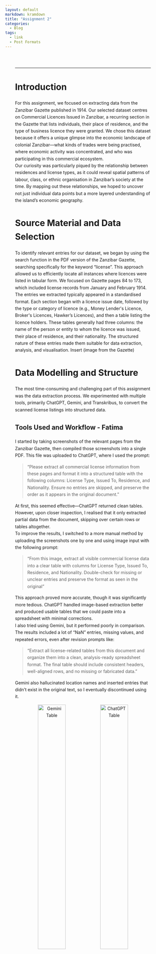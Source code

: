 ```yaml
---
layout: default
markdown: kramdown
title: "Assignment 2"
categories:
  - Blog
tags:
  - link
  - Post Formats
---
```


<div style="max-width: 800px; margin: auto; padding: 2rem; line-height: 1.6;">


---
# Introduction
For this assignment, we focused on extracting data from the Zanzibar Gazette published in 1914. Our selected dataset centres on Commercial Licences Issued in Zanzibar, a recurring section in the Gazette that lists individuals, their place of residence, and the type of business licence they were granted. We chose this dataset because it offers a unique glimpse into the economic landscape of colonial Zanzibar—what kinds of trades were being practised, where economic activity was concentrated, and who was participating in this commercial ecosystem.  
Our curiosity was particularly piqued by the relationship between residences and license types, as it could reveal spatial patterns of labour, class, or ethnic organisation in Zanzibar’s society at the time. By mapping out these relationships, we hoped to uncover not just individual data points but a more layered understanding of the island’s economic geography.

# Source Material and Data Selection
To identify relevant entries for our dataset, we began by using the search function in the PDF version of the Zanzibar Gazette, searching specifically for the keyword “license”. This approach allowed us to efficiently locate all instances where licences were listed in tabular form. We focused on Gazette pages 84 to 173, which included license records from January and February 1914.  
The entries we extracted typically appeared in a standardised format. Each section began with a licence issue date, followed by the type or category of licence (e.g., Money Lender's Licence, Broker's Licences, Hawker’s Licences), and then a table listing the licence holders. These tables generally had three columns: the name of the person or entity to whom the licence was issued, their place of residence, and their nationality. The structured nature of these entries made them suitable for data extraction, analysis, and visualisation. Insert (image from the Gazette)

# Data Modelling and Structure
The most time-consuming and challenging part of this assignment was the data extraction process. We experimented with multiple tools, primarily ChatGPT, Gemini, and Transkribus, to convert the scanned license listings into structured data.

## Tools Used and Workflow - Fatima
I started by taking screenshots of the relevant pages from the Zanzibar Gazette, then compiled those screenshots into a single PDF. This file was uploaded to ChatGPT, where I used the prompt:

> “Please extract all commercial license information from these pages and format it into a structured table with the following columns: License Type, Issued To, Residence, and Nationality. Ensure no entries are skipped, and preserve the order as it appears in the original document.”

At first, this seemed effective—ChatGPT returned clean tables. However, upon closer inspection, I realised that it only extracted partial data from the document, skipping over certain rows or tables altogether.  
To improve the results, I switched to a more manual method by uploading the screenshots one by one and using image input with the following prompt:

> “From this image, extract all visible commercial license data into a clear table with columns for License Type, Issued To, Residence, and Nationality. Double-check for missing or unclear entries and preserve the format as seen in the original”

This approach proved more accurate, though it was significantly more tedious. ChatGPT handled image-based extraction better and produced usable tables that we could paste into a spreadsheet with minimal corrections.  
I also tried using Gemini, but it performed poorly in comparison. The results included a lot of “NaN” entries, missing values, and repeated errors, even after revision prompts like:

> “Extract all license-related tables from this document and organize them into a clean, analysis-ready spreadsheet format. The final table should include consistent headers, well-aligned rows, and no missing or fabricated data.”

Gemini also hallucinated location names and inserted entries that didn’t exist in the original text, so I eventually discontinued using it.    
<p align="center">
  <img src="https://raw.githubusercontent.com/fatimakazim/fatimakazim.github.io/master/assets/images/Gemini.png" width="45%" alt="Gemini Table"/>
  <img src="https://raw.githubusercontent.com/fatimakazim/fatimakazim.github.io/master/assets/images/GPT.png" width="45%" alt="ChatGPT Table"/>
</p>

<p align="center">
  <em>Left: Gemini output | Right: ChatGPT-4 output</em>
</p>

## Tools Used and Workflow – Insiya
While working on the data from February licenses in Zanzibar, we used Transkribus. Originally, I attempted to use Perplexity, which tends to hallucinate less, but it does not support image detection, so I decided to use Transkribus, a software I worked with before. By using the free Transkribus Print M1 model, I was able to get a very accurate reading of the text. There were almost no errors in letter transcription, but there were a few challenges with the detection of text in general. For example, many sections would not be recognised, and for many words, the beginning or ending would be cut off. Using the section and pen tool, I was able to mark up where the text was in the document. I also tried to make use of the table tool, but it was very finicky, so I decided to just keep it as regular text detection.
<p align="center">
  <img src="https://raw.githubusercontent.com/fatimakazim/fatimakazim.github.io/master/assets/images/transkribus.png" width="50%" alt="Transkribus Screenshot"/>
</p>


Example of marked-up text in Transkribus.  
The output from Transkribus was very accurate in terms of letters; I had to make only minor edits to get exact matches. To organise this information into table data, I used Perplexity AI. I sent the following prompt with the data from each section (which was organised in regions from Transkribus).

> I am giving you some data that needs to be organised into a table. The columns are name, residence, and nationality; every line will correspond with a new cell, falling into each category every 3 lines. Do not change or add any new words.

After it rearranged the data, it also highlighted some inconsistencies, which I allowed it to correct, but still without changing any spellings or ‘correcting’. I continued to do this for 5 licence types and just manually added the transcriptions for licences with fewer than two rows. The paid Ngoma licenses were trickier because there were two columns of names and residences, so the AI was less able to pair them accurately since the Transkribus text output order was not consistent. I reviewed the text file to notice when the name-residence order shifted and tried to give Perplexity more guidance.

> Kassum Jaffer is a name with Mlandege as residence. After Vikokotoni, the order is shifted to residence first, then name. Please adjust this table accordingly without changing spellings and leaving blanks for issues.

After this output, I manually edited the table in Excel while looking at the original document to make sure all the data was lined up. Since Perplexity left the confusing cells blank, I was able to cut/paste all the data into the right spots.

# Accuracy and AI Limitations
One of the major challenges in using AI tools was the low image quality of the Gazette—although the scan quality is decent, the original print isn’t very clear, which makes it difficult to decipher some of the words, especially in the column listing residence names. The OCR models frequently misread text, resulting in garbled or fictional place names. None of the tools, including Transkribus, were able to accurately interpret these locations.  
As a result, we had to manually cross-check and correct every residence name. We relied on visual inspection and Google searches to confirm whether a location existed in Zanzibar or the surrounding region.

# Reflections on Prompt Engineering
We found that specific and image-based prompts worked better than generic ones. Uploading individual images gave us better control and accuracy, though at the cost of time. General prompts like “extract all data from this PDF” often led to partial or inconsistent extractions, regardless of the platform used.

# Metadata Enrichment and Geocoding
The three main types of metadata we added were location, date, and coordinates. The first two were based on the headings in the article. We also created a category tag based on the type of licences. The most time-consuming was the geocoding, as we completed it manually. There were many difficulties, as many of the residences were not listed online, perhaps because they are now archaic terms for these places. We also noticed that many of the spellings used in the publication had changed to their modern, standardised spellings. There were also some residences that had similar names with only slight spelling variations (Mwebeni vs Mwembeni) that we were not sure were spelling errors in the publication or just names that are less common. https://www.mindat.org/ was a helpful source for some of the residences, but they did not have highly specific coordinates for all locations. Google Maps was also used heavily since it provides coordinates for all districts or locations that we could manually copy and paste.

#  Data Cleaning and Manual Corrections
One of the main struggles we had was matching up geocodes for residences that showed up in both of our data samples, since we found the codes independently of each other. We manually adjusted these residences so that they all matched up. We chose to keep ‘unique’ spellings of locations even if they have the same coordinates so that the data text would still match the original source material, as there were few instances, and it would not skew the data significantly. Using simple Excel techniques, we were able to organise the data. Since the sample was also relatively small, only 230 lines, we did not need to use any functions, and just manually checking after filtering and sorting was enough.

# Visualisation Layers and Techniques


<iframe src="/assets/kepler-map.html" width="100%" height="600px" style="border:none;"></iframe>

For this map, we chose a clustered point layer, grouping nearby licence points into single bubbles whose size reflects the number of licences in that locale. We set the colour based on the string field license type, so each cluster’s hue tells you the dominant license category there. Opacity was dialled back (∼27 %) to avoid over‑saturation, and I used subtractive blending so overlapping circles darken rather than simply pile on top of one another. Although this screenshot doesn’t show it, I also added a category filter dropdown (Retail, Trade, Finance, Craft, Entertainment) so I can toggle layers on and off.

# Observed Patterns & Clusters
The heaviest concentrations sit squarely in Unguja’s Stone Town area (Zanzibar City), where virtually every licence type overlaps—trade brokers, money‑lenders, hawkers, silversmiths, and even theatrical and Ngoma licences—forming a multi‑coloured bullseye. A secondary cluster appears in Pemba’s Weti–Chake‑Chake–Mkoani corridor, but here the palette is dominated by Finance (Money‑Lender’s) and Trade (Broker’s), with very few Craft or Entertainment points. Beyond those two hubs, points thin out dramatically; a lone moneylender bubble near Mvomero and an isolated paid Ngoma licence on the mainland stand out as outliers.  
As we examined the map, we noticed that Zanzibar City stood out as the island’s commercial nucleus—almost every license type clustered there, from brokers and moneylenders to silversmiths, hawkers, and entertainment venues, suggesting a highly diversified urban economy. What also caught our attention were the smaller clusters in port towns like Weti, Chake-Chake, and Mkoani, which seemed more narrowly focused on trade and finance, indicating their role as local exchange points rather than full commercial centres. We were also struck by how empty the interior regions of both islands were; the lack of licensed activity there suggests either limited economic formalisation or perhaps informal economies that didn’t require licensing. Interestingly, we saw that hawker licences appeared in a wide radius around almost every settlement, hinting at the importance of mobile, small-scale retail in everyday life. Finally, a few scattered points on the mainland and deep inland on Pemba made us wonder about isolated or temporary commercial ventures—perhaps a lone theatrical group or a moneylender serving a dispersed population. Overall, the map reveals a strongly urban and coastal commercial structure, with highly localised exceptions.

# Reflection on the Use of AI Tools
The article “Provocations from the Humanities for Generative AI” emphasizes that “AI requires an understanding of culture”—not just language fluency but recognition of historical depth and specificity. In our project, even seemingly small choices—like correctly identifying a license holder’s residence—required human contextual judgment. This experience reinforced that AI can be a helpful tool, but not a replacement for the kind of critical, interpretive thinking that humanities scholarship values and that historical data demands.  
As we analyze the data on license issuance, a key quote from the article stands out:  
> "Humanities researchers track these complex meanings across time and place, and we share a commitment to protecting the stories of the few over the many".

This quote underscores the importance of examining the nuances and complexities within historical datasets, rather than simply focusing on broad trends. In the case of the Zanzibar Gazette, the license data likely reflects not just economic activity, but also the power dynamics and social hierarchies of the colonial era. The quote encourages us to look beyond the surface-level statistics and consider how this dataset may privilege certain narratives or perspectives over others. For example, the spatial distribution of licenses could reveal patterns of marginalization, with certain regions or communities having more limited access to economic opportunities.

# Conclusion
Overall, this assignment helped us uncover spatial and economic patterns in colonial Zanzibar through data extraction and visualization. Despite challenges, the process offered valuable insights into how historical records can be analyzed using digital tools.

# Resources
Klein, Lauren, et al. “Provocations from the humanities for generative ai research.” *arXiv preprint* arXiv:2502.19190 (2025).

